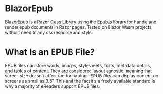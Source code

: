 # BlazorEpub
BlazorEpub is a Razor Class Library using the [Epub.js](https://github.com/futurepress/epub.js/) library for handle and render epub documents in Razor pages.
Tested on Blazor Wasm projects without need to any css resourse and style.

# What Is an EPUB File?
EPUB files can store words, images, stylesheets, fonts, metadata details, and tables of content.
They are considered layout agnostic, meaning that screen size doesn’t affect the formatting—EPUB files can display content on screens as small as 3.5″.
This and the fact it’s a freely available standard is why a majority of eReaders support EPUB files.

